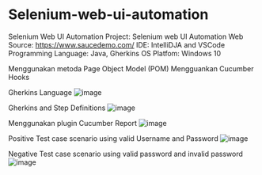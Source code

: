 # Selenium-web-ui-automation
Selenium Web UI Automation
Project: Selenium web UI Automation
Web Source: https://www.saucedemo.com/
IDE: IntelliDJA and VSCode
Programming Language: Java, Gherkins
OS Platfom: Windows 10

Menggunakan metoda Page Object Model (POM)
Mengguankan Cucumber Hooks


Gherkins Language
![image](https://github.com/user-attachments/assets/c48dd9b6-97a5-4ae1-b25b-8482ceb37d5b)

Gherkins and Step Definitions
![image](https://github.com/user-attachments/assets/f75eeb52-8888-4afb-80fe-efc6562688c7)

Menggunakan plugin Cucumber Report
![image](https://github.com/user-attachments/assets/53588925-082e-4306-8ee9-ee4a614a89cb)

Positive Test case scenario using valid Username and Password
![image](https://github.com/user-attachments/assets/d6527c12-9732-4d1a-bc97-4de88f0d63f0)

Negative Test case scenario using valid password and invalid password
![image](https://github.com/user-attachments/assets/1818503a-d49c-447d-84a2-f962f47d8d70)

